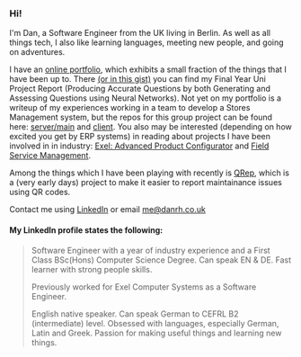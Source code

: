 ### Hi!
I'm Dan, a Software Engineer from the UK living in Berlin. As well as all things tech, I also like learning languages, meeting new people, and going on adventures. 


I have an [online portfolio](https://www.danrh.co.uk/portfolio/), which exhibits a small fraction of the things that I have been up to. There [(or in this gist)](https://gist.github.com/DanielRHolland/b3ba8ef955635ca973ca594a122d2340) you can find my Final Year Uni Project Report (Producing Accurate Questions by both Generating and Assessing Questions using Neural Networks). Not yet on my portfolio is a writeup of my experiences working in a team to develop a Stores Management system, but the repos for this group project can be found here: [server/main](https://github.com/DanielRHolland/AADGroupProject) and [client](https://github.com/DanielRHolland/AADClient). You also may be interested (depending on how excited you get by ERP systems) in reading about projects I have been involved in in industry: [Exel: Advanced Product Configurator](https://www.danrh.co.uk/industrial/2019/09/01/exelapc.html) and [Field Service Management](https://www.danrh.co.uk/industrial/2019/09/01/exelfsm.html).

Among the things which I have been playing with recently is [QRep](https://github.com/DanielRHolland/qrep), which is a (very early days) project to make it easier to report maintainance issues using QR codes.

Contact me using [LinkedIn](https://www.linkedin.com/in/danrholland) or email me@danrh.co.uk


#### My LinkedIn profile states the following:

>Software Engineer with a year of industry experience and a First Class BSc(Hons) Computer Science Degree. Can speak EN & DE. Fast learner with strong people skills.
>
>Previously worked for Exel Computer Systems as a Software Engineer.
>
>English native speaker. Can speak German to CEFRL B2 (intermediate) level. Obsessed with languages, especially German, Latin and Greek. Passion for making useful things and learning new things. 
